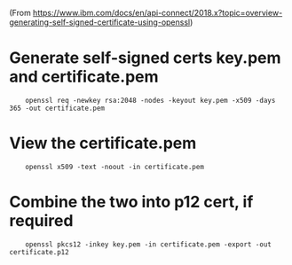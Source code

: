 (From https://www.ibm.com/docs/en/api-connect/2018.x?topic=overview-generating-self-signed-certificate-using-openssl)

# Generate self-signed certs key.pem and certificate.pem

        openssl req -newkey rsa:2048 -nodes -keyout key.pem -x509 -days 365 -out certificate.pem

# View the certificate.pem

        openssl x509 -text -noout -in certificate.pem

# Combine the two into p12 cert, if required

        openssl pkcs12 -inkey key.pem -in certificate.pem -export -out certificate.p12
